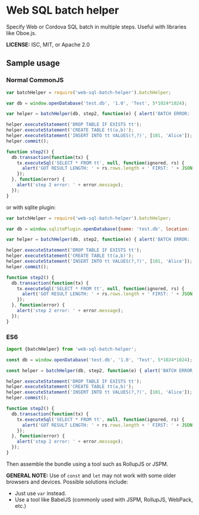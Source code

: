 # Web SQL batch helper

Specify Web or Cordova SQL batch in multiple steps. Useful with libraries like Oboe.js.

**LICENSE:** ISC, MIT, or Apache 2.0

## Sample usage

### Normal CommonJS

```js
var batchHelper = require('web-sql-batch-helper').batchHelper;

var db = window.openDatabase('test.db', '1.0', 'Test', 5*1024*1024);

var helper = batchHelper(db, step2, function(e) { alert('BATCH ERROR: ' + message); });

helper.executeStatement('DROP TABLE IF EXISTS tt');
helper.executeStatement('CREATE TABLE tt(a,b)');
helper.executeStatement('INSERT INTO tt VALUES(?,?)', [101, 'Alice']);
helper.commit();

function step2() {
  db.transaction(function(tx) {
    tx.executeSql('SELECT * FROM tt', null, function(ignored, rs) {
      alert('GOT RESULT LENGTH: ' + rs.rows.length + ' FIRST: ' + JSON.stringify(rs.rows.item(0)));
    });
  }, function(error) {
    alert('step 2 error: ' + error.message);
  });
}
```

or with sqlite plugin:

```js
var batchHelper = require('web-sql-batch-helper').batchHelper;

var db = window.sqlitePlugin.openDatabase({name: 'test.db', location: 'default'});

var helper = batchHelper(db, step2, function(e) { alert('BATCH ERROR: ' + message); });

helper.executeStatement('DROP TABLE IF EXISTS tt');
helper.executeStatement('CREATE TABLE tt(a,b)');
helper.executeStatement('INSERT INTO tt VALUES(?,?)', [101, 'Alice']);
helper.commit();

function step2() {
  db.transaction(function(tx) {
    tx.executeSql('SELECT * FROM tt', null, function(ignored, rs) {
      alert('GOT RESULT LENGTH: ' + rs.rows.length + ' FIRST: ' + JSON.stringify(rs.rows.item(0)));
    });
  }, function(error) {
    alert('step 2 error: ' + error.message);
  });
}
```

### ES6

```js
import {batchHelper} from 'web-sql-batch-helper';

const db = window.openDatabase('test.db', '1.0', 'Test', 5*1024*1024);

const helper = batchHelper(db, step2, function(e) { alert('BATCH ERROR: ' + message); });

helper.executeStatement('DROP TABLE IF EXISTS tt');
helper.executeStatement('CREATE TABLE tt(a,b)');
helper.executeStatement('INSERT INTO tt VALUES(?,?)', [101, 'Alice']);
helper.commit();

function step2() {
  db.transaction(function(tx) {
    tx.executeSql('SELECT * FROM tt', null, function(ignored, rs) {
      alert('GOT RESULT LENGTH: ' + rs.rows.length + ' FIRST: ' + JSON.stringify(rs.rows.item(0)));
    });
  }, function(error) {
    alert('step 2 error: ' + error.message);
  });
}
```

Then assemble the bundle using a tool such as RollupJS or JSPM.

**GENERAL NOTE:** Use of `const` and `let` may not work with some older browsers and devices. Possible solutions include:
- Just use `var` instead.
- Use a tool like BabelJS (commonly used with JSPM, RollupJS, WebPack, etc.)
